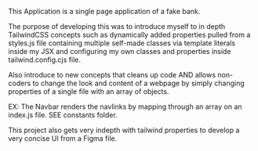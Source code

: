 This Application is a single page application of a fake bank.

The purpose of developing this was to introduce myself to in depth TailwindCSS concepts such as dynamically added properties pulled from a styles.js file containing multiple self-made classes via template literals inside my JSX and configuring my own classes and properties inside tailwind.config.cjs file.

<!-- Ex: <div className={`bg-primary ${styles.flexStart}`></div> -->

Also introduce to new concepts that cleans up code AND allows non-coders to change the look and content of a webpage by simply changing properties of a single file with an array of objects.

EX: The Navbar renders the navlinks by mapping through an array on an index.js file.
SEE constants folder.

This project also gets very indepth with tailwind properties to develop a very concise UI from a Figma file.

